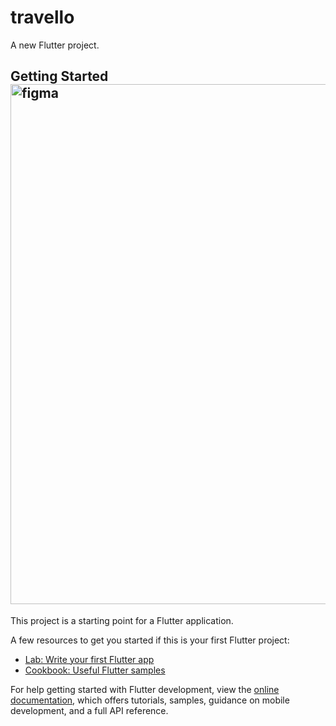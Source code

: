 # travello

A new Flutter project.

## Getting Started<img width="1287" height="832" alt="figma" src="https://github.com/user-attachments/assets/42304e1c-8fd7-4bda-bb8f-45eaa54e202c" />


This project is a starting point for a Flutter application.

A few resources to get you started if this is your first Flutter project:

- [Lab: Write your first Flutter app](https://docs.flutter.dev/get-started/codelab)
- [Cookbook: Useful Flutter samples](https://docs.flutter.dev/cookbook)

For help getting started with Flutter development, view the
[online documentation](https://docs.flutter.dev/), which offers tutorials,
samples, guidance on mobile development, and a full API reference.
